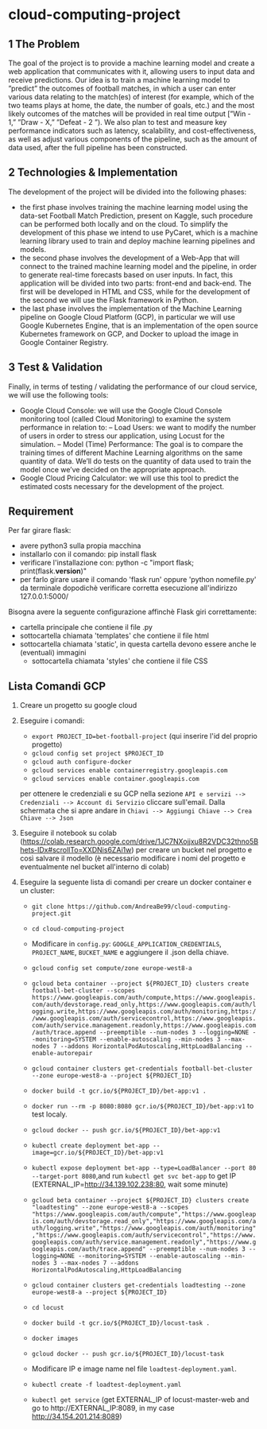 # cloud-computing-project

## 1 The Problem
The goal of the project is to provide a machine learning model and create a web application that communicates with it, allowing users to input data and receive predictions.
Our idea is to train a machine learning model to ”predict” the outcomes of football matches, in which a user can enter various data relating to the match(es) of interest (for example, which of the two teams plays at home, the date, the number of goals, etc.)
and the most likely outcomes of the matches will be provided in real time output [”Win - 1,” ”Draw - X,” ”Defeat - 2 ”). We also plan to test and measure key performance indicators such as latency, scalability, and cost-effectiveness, as well as adjust various components of the pipeline, such as the amount of data used, after the full pipeline has been constructed.

## 2 Technologies & Implementation
The development of the project will be divided into the following phases:
- the first phase involves training the machine learning model using the data-set Football Match Prediction, present on Kaggle, such procedure can be performed both locally and on the cloud. To simplify the development of this phase we intend to use PyCaret, which is a machine learning library used to train and deploy machine learning pipelines and models.
- the second phase involves the development of a Web-App that will connect to the trained machine learning model and the pipeline, in order to generate real-time forecasts based on user inputs. In fact, this application will be divided into two parts: front-end and back-end. The first will be developed in HTML and CSS, while for the development of the second we will use the Flask framework in Python.
- the last phase involves the implementation of the Machine Learning pipeline on Google Cloud Platform (GCP), in particular we will use Google Kubernetes Engine, that is an implementation of the open source Kubernetes framework on GCP, and Docker to upload the image in Google Container Registry.

## 3 Test & Validation
Finally, in terms of testing / validating the performance of our cloud service, we will use the following tools:
-  Google Cloud Console: we will use the Google Cloud Console monitoring tool (called Cloud Monitoring) to examine the system performance in relation to:
  – Load Users: we want to modify the number of users in order to stress our application, using Locust for the simulation.
  – Model (Time) Performance: The goal is to compare the training times of different Machine Learning algorithms on the same quantity of data. We’ll do tests on the quantity of data used to train the model once we’ve decided on the appropriate approach.
- Google Cloud Pricing Calculator: we will use this tool to predict the estimated costs necessary for the development of the project.

## Requirement
Per far girare flask:
  - avere python3 sulla propia macchina
  - installarlo con il comando: pip install flask
  - verificare l'installazione con: python -c "import flask; print(flask.__version__)"
  - per farlo girare usare il comando 'flask run' oppure 'python nomefile.py' da terminale dopodichè verificare corretta esecuzione all'indirizzo 127.0.0.1:5000/

Bisogna avere la seguente configurazione affinchè Flask giri correttamente:
  - cartella principale che contiene il file .py
  - sottocartella chiamata 'templates' che contiene il file html
  - sottocartella chiamata 'static', in questa cartella devono essere anche le (eventuali) immagini
    - sottocartella chiamata 'styles' che contiene il file CSS

## Lista Comandi GCP
1. Creare un progetto su google cloud

2. Eseguire i comandi: 
    - `export PROJECT_ID=bet-football-project`  (qui inserire l'id del proprio progetto)
    - `gcloud config set project $PROJECT_ID`
    - `gcloud auth configure-docker`
    - `gcloud services enable containerregistry.googleapis.com` 
    - `gcloud services enable container.googleapis.com`
   
   per ottenere le credenziali e su GCP nella sezione `API e servizi --> Credenziali --> Account di Servizio` cliccare sull'email. Dalla schermata che si apre andare in `Chiavi --> Aggiungi Chiave --> Crea Chiave --> Json`

3. Eseguire il notebook su colab (https://colab.research.google.com/drive/1JC7NXojjxu8R2VDC32thno5Bhets-IDx#scrollTo=XXDNis6ZAi1w) per creare un bucket nel progetto e così salvare il modello (è necessario modificare i nomi del progetto e eventualmente nel bucket all'interno di colab)

4. Eseguire la seguente lista di comandi per creare un docker container e un cluster:
    - `git clone https://github.com/AndreaBe99/cloud-computing-project.git`
    - `cd cloud-computing-project`
    - Modificare in `config.py`: `GOOGLE_APPLICATION_CREDENTIALS`, `PROJECT_NAME`, `BUCKET_NAME` e aggiungere il .json della chiave.
    - `gcloud config set compute/zone europe-west8-a`
    - `gcloud beta container --project ${PROJECT_ID} clusters create football-bet-cluster --scopes https://www.googleapis.com/auth/compute,https://www.googleapis.com/auth/devstorage.read_only,https://www.googleapis.com/auth/logging.write,https://www.googleapis.com/auth/monitoring,https://www.googleapis.com/auth/servicecontrol,https://www.googleapis.com/auth/service.management.readonly,https://www.googleapis.com/auth/trace.append --preemptible --num-nodes 3 --logging=NONE --monitoring=SYSTEM --enable-autoscaling --min-nodes 3 --max-nodes 7 --addons HorizontalPodAutoscaling,HttpLoadBalancing --enable-autorepair`
    - `gcloud container clusters get-credentials football-bet-cluster --zone europe-west8-a --project ${PROJECT_ID}`
    - `docker build -t gcr.io/${PROJECT_ID}/bet-app:v1 .`
    - `docker run --rm -p 8080:8080 gcr.io/${PROJECT_ID}/bet-app:v1` to test localy.
    - `gcloud docker -- push gcr.io/${PROJECT_ID}/bet-app:v1`
    - `kubectl create deployment bet-app --image=gcr.io/${PROJECT_ID}/bet-app:v1`
    - `kubectl expose deployment bet-app --type=LoadBalancer --port 80 --target-port 8080`,and run `kubectl get svc bet-app` to get IP (EXTERNAL_IP=http://34.139.102.238:80, wait some minute)



    - `gcloud beta container --project ${PROJECT_ID} clusters create "loadtesting" --zone europe-west8-a --scopes "https://www.googleapis.com/auth/compute","https://www.googleapis.com/auth/devstorage.read_only","https://www.googleapis.com/auth/logging.write","https://www.googleapis.com/auth/monitoring","https://www.googleapis.com/auth/servicecontrol","https://www.googleapis.com/auth/service.management.readonly","https://www.googleapis.com/auth/trace.append" --preemptible --num-nodes 3 --logging=NONE --monitoring=SYSTEM --enable-autoscaling --min-nodes 3 --max-nodes 7 --addons HorizontalPodAutoscaling,HttpLoadBalancing `
    - `gcloud container clusters get-credentials loadtesting --zone europe-west8-a --project ${PROJECT_ID}`
    - `cd locust`
    - `docker build -t gcr.io/${PROJECT_ID}/locust-task .`
    - `docker images`
    - `gcloud docker -- push gcr.io/${PROJECT_ID}/locust-task`
    - Modificare IP e image name nel file `loadtest-deployment.yaml`.
    - `kubectl create -f loadtest-deployment.yaml`
    - `kubectl get service` (get EXTERNAL_IP of locust-master-web and go to http://EXTERNAL_IP:8089, in my case http://34.154.201.214:8089)